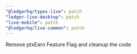 ```yaml
---
"@ledgerhq/types-live": patch
"ledger-live-desktop": patch
"live-mobile": patch
"@ledgerhq/live-common": patch
---
```


Remove ptxEarn Feature Flag and cleanup the code
